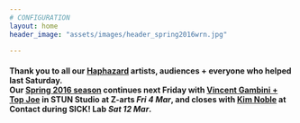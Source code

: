 ```yaml
---
# CONFIGURATION
layout: home
header_image: "assets/images/header_spring2016wrn.jpg"

---
```

#### Thank you to all our [Haphazard](/current/2016-haphazard) artists, audiences + everyone who helped last Saturday.<br>Our [Spring 2016 season](/current/2016-spring) continues next Friday with [Vincent Gambini + Top Joe](/current/2016-spring/gambini) in STUN Studio at Z-arts *Fri 4 Mar*, and closes with [Kim Noble](/current/2016-spring/noble) at Contact during SICK! Lab *Sat 12 Mar*.
